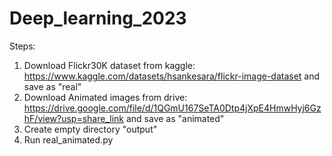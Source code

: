 # Deep_learning_2023

Steps:
1. Download Flickr30K dataset from kaggle: https://www.kaggle.com/datasets/hsankesara/flickr-image-dataset and save as "real"
2. Download Animated images from drive: https://drive.google.com/file/d/1QGmU167SeTA0Dtp4jXpE4HmwHyj6GzhF/view?usp=share_link and save as "animated"
3. Create empty directory "output"
4. Run real_animated.py
